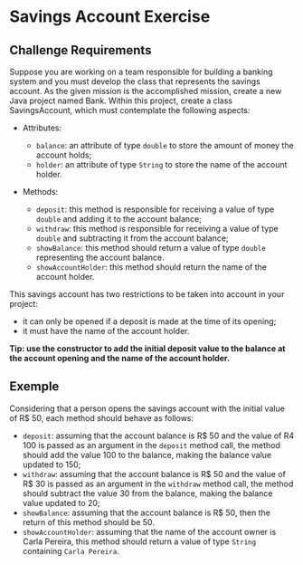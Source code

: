 # Savings Account Exercise

## Challenge Requirements

Suppose you are working on a team responsible for building a banking system and you must develop the class that represents the savings account. As the given mission is the accomplished mission, create a new Java project named Bank. Within this project, create a class SavingsAccount, which must contemplate the following aspects:

- Attributes:
    - `balance`:  an attribute of type `double` to store the amount of money the account holds;
    - `holder`: an attribute of type `String` to store the name of the account holder.

- Methods:
    - `deposit`: this method is responsible for receiving a value of type `double` and adding it to the account balance;
    - `withdraw`: this method is responsible for receiving a value of type `double` and subtracting it from the account balance;
    - `showBalance`: this method should return a value of type `double` representing the account balance.
    - `showAccountHolder`: this method should return the name of the account holder.

This savings account has two restrictions to be taken into account in your project:

- it can only be opened if a deposit is made at the time of its opening;
- it must have the name of the account holder.


**Tip: use the constructor to add the initial deposit value to the balance at the account opening and the name of the account holder.**


## Exemple
Considering that a person opens the savings account with the initial value of R$ 50, each method should behave as follows:

- `deposit`: assuming that the account balance is R$ 50 and the value of R4 100 is passed as an argument in the `deposit`  method call, the method should add the value 100 to the balance, making the balance value updated to 150;
- `withdraw`: assuming that the account balance is R$ 50 and the value of R$ 30 is passed as an argument in the `withdraw` method call, the method should subtract the value 30 from the balance, making the balance value updated to 20;
- `showBalance`:  assuming that the account balance is R$ 50, then the return of this method should be 50.
- `showAccountHolder`: assuming that the name of the account owner is Carla Pereira, this method should return a value of type `String` containing `Carla Pereira`.


